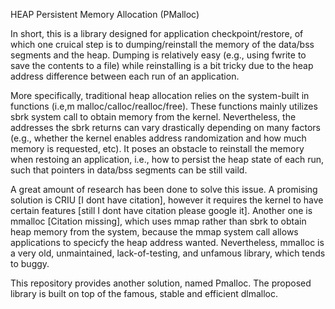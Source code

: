 HEAP Persistent Memory Allocation (PMalloc)

In short, this is a library designed for application checkpoint/restore, of which one cruical step is to dumping/reinstall the memory of the data/bss segments and the heap. Dumping is relatively easy (e.g., using fwrite to save the contents to a file) while reinstalling is a bit tricky due to the heap address difference between each run of an application. 

More specifically, traditional heap allocation relies on the system-built in functions (i.e,m malloc/calloc/realloc/free). These functions mainly utilizes sbrk system call to obtain memory from the kernel. Nevertheless, the addresses the sbrk returns can vary drastically depending on many factors (e.g., whether the kernel enables address randomization and how much memory is requested, etc). It poses an obstacle to reinstall the memory when restoing an application, i.e., how to persist the heap state of each run, such that pointers in data/bss segments can be still vaild.

A great amount of research has been done to solve this issue. A promising solution is CRIU [I dont have citation], however it  requires the kernel to have certain features [still I dont have citation please google it]. Another one is mmalloc [Citation missing], which uses mmap rather than sbrk to obtain heap memory from the system, because the mmap system call allows applications to specicfy the heap address wanted. Nevertheless, mmalloc is a very old, unmaintained, lack-of-testing, and unfamous library, which tends to buggy.

This repository provides another solution, named Pmalloc. The proposed library is built on top of the famous, stable and efficient dlmalloc. 
